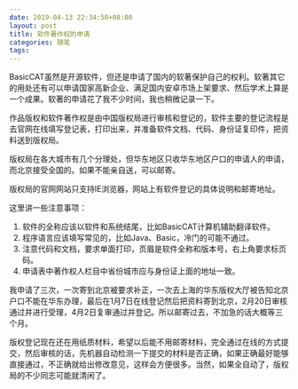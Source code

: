 ```yaml
---
date: 2019-04-13 22:34:50+08:00
layout: post
title: 软件著作权的申请
categories: 随笔
tags: 
---
```


BasicCAT虽然是开源软件，但还是申请了国内的软著保护自己的权利。软著其它的用处还有可以申请国家高新企业、满足国内安卓市场上架要求、然后学术上算是一个成果。软著的申请花了我不少时间，我也稍微记录一下。

作品版权和软件著作权是由中国版权局进行审核和登记的，软件主要的登记流程是去官网在线填写登记表，打印出来，并准备软件文档、代码、身份证复印件，把资料送到版权局。

版权局在各大城市有几个分理处，但华东地区只收华东地区户口的申请人的申请，而北京接受全国的。如果不能亲自送，可以邮寄。

版权局的官网网站只支持IE浏览器，网站上有软件登记的具体说明和邮寄地址。

这里讲一些注意事项：

1. 软件的全称应该以软件和系统结尾，比如BasicCAT计算机辅助翻译软件。
2. 程序语言应该填写常见的，比如Java、Basic，冷门的可能不通过。
3. 注意代码和文档，要求单面打印，页眉是软件全称和版本号，右上角要求标页码。
4. 申请表中著作权人栏目中省份城市应与身份证上面的地址一致。

我申请了三次，一次寄到北京被要求补正，一次去上海的华东版权大厅被告知北京户口不能在华东办理，最后在1月7日在线登记然后把资料寄到北京，2月20日审核通过并进行受理，4月2日复审通过并登记。所以邮寄过去，不加急的话大概等三个月。

版权登记现在还在用纸质材料，希望以后能不用邮寄材料，完全通过在线的方式提交，然后审核的话，先机器自动检测一下提交的材料是否正确，如果正确最好能够直接通过，不正确就给出修改意见，这样会方便很多。当然，如果全自动了，版权局的不少同志可能就清闲了。







